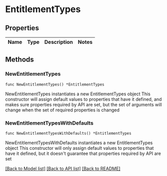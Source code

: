 # EntitlementTypes

## Properties

Name | Type | Description | Notes
------------ | ------------- | ------------- | -------------

## Methods

### NewEntitlementTypes

`func NewEntitlementTypes() *EntitlementTypes`

NewEntitlementTypes instantiates a new EntitlementTypes object
This constructor will assign default values to properties that have it defined,
and makes sure properties required by API are set, but the set of arguments
will change when the set of required properties is changed

### NewEntitlementTypesWithDefaults

`func NewEntitlementTypesWithDefaults() *EntitlementTypes`

NewEntitlementTypesWithDefaults instantiates a new EntitlementTypes object
This constructor will only assign default values to properties that have it defined,
but it doesn't guarantee that properties required by API are set


[[Back to Model list]](../README.md#documentation-for-models) [[Back to API list]](../README.md#documentation-for-api-endpoints) [[Back to README]](../README.md)


